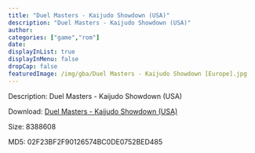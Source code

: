 ```yaml
---
title: "Duel Masters - Kaijudo Showdown (USA)"
description: "Duel Masters - Kaijudo Showdown (USA)"
author: 
categories: ["game","rom"]
date: 
displayInList: true
displayInMenu: false
dropCap: false
featuredImage: /img/gba/Duel Masters - Kaijudo Showdown [Europe].jpg
---
```


Description: Duel Masters - Kaijudo Showdown (USA)

Download: <a style="text-decoration:underline;" href="https://mega.nz/#!7LAEzSRB!eBSW8pc7uFu4RyDwdzuYKEWEL7KNLEaLKQFakRdmEPo" target = "_blank" rel = "nofollow" > Duel Masters - Kaijudo Showdown (USA)</a>

Size: 8388608

MD5: 02F23BF2F90126574BC0DE0752BED485

